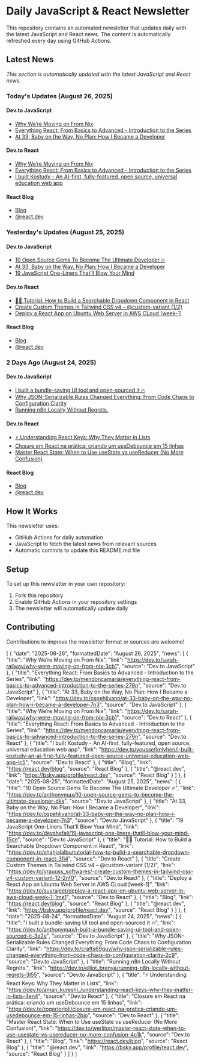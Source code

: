 # Daily JavaScript & React Newsletter

This repository contains an automated newsletter that updates daily with the latest JavaScript and React news. The content is automatically refreshed every day using GitHub Actions.

## Latest News

*This section is automatically updated with the latest JavaScript and React news.*

### Today's Updates (August 26, 2025)

#### Dev.to JavaScript

- [Why We’re Moving on From Nix](https://dev.to/sarah-railway/why-were-moving-on-from-nix-3cb1)
- [Everything React: From Basics to Advanced - Introduction to the Series](https://dev.to/mendoncamaria/everything-react-from-basics-to-advanced-introduction-to-the-series-279n)
- [At 33, Baby on the Way, No Plan: How I Became a Developer](https://dev.to/ospehlivano/at-33-baby-on-the-way-no-plan-how-i-became-a-developer-7n3)

#### Dev.to React

- [Why We’re Moving on From Nix](https://dev.to/sarah-railway/why-were-moving-on-from-nix-3cb1)
- [Everything React: From Basics to Advanced - Introduction to the Series](https://dev.to/mendoncamaria/everything-react-from-basics-to-advanced-introduction-to-the-series-279n)
- [I built Kostudy - An AI-first, fully-featured, open source, universal education web app](https://dev.to/youssefimlyhen/i-built-kostudy-an-ai-first-fully-featured-open-source-universal-education-web-app-lc5)

#### React Blog

- [Blog](https://react.dev/blog)
- [@react.dev](https://bsky.app/profile/react.dev)

### Yesterday's Updates (August 25, 2025)

#### Dev.to JavaScript

- [10 Open Source Gems To Become The Ultimate Developer 🔥](https://dev.to/anthonymax/10-open-source-gems-to-become-the-ultimate-developer-dkk)
- [At 33, Baby on the Way, No Plan: How I Became a Developer](https://dev.to/ospehlivano/at-33-baby-on-the-way-no-plan-how-i-became-a-developer-7n3)
- [19 JavaScript One-Liners That’ll Blow Your Mind](https://dev.to/devshefali/19-javascript-one-liners-thatll-blow-your-mind-15cn)

#### Dev.to React

- [🧑‍🏫 Tutorial: How to Build a Searchable Dropdown Component in React](https://dev.to/shahjalalbu/tutorial-how-to-build-a-searchable-dropdown-component-in-react-3fi4)
- [Create Custom Themes in Tailwind CSS v4 – @custom-variant (1/2)](https://dev.to/vrauuss_softwares/-create-custom-themes-in-tailwind-css-v4-custom-variant-12-2nf0)
- [Deploy a React App on Ubuntu Web Server in AWS CLoud [week-1]](https://dev.to/suvrajeet/deploy-a-react-app-on-ubuntu-web-server-in-aws-cloud-week-1-1me1)

#### React Blog

- [Blog](https://react.dev/blog)
- [@react.dev](https://bsky.app/profile/react.dev)

### 2 Days Ago (August 24, 2025)

#### Dev.to JavaScript

- [I built a bundle-saving UI tool and open-sourced it 🔥](https://dev.to/anthonymax/i-built-a-bundle-saving-ui-tool-and-open-sourced-it-3e2e)
- [Why JSON-Serializable Rules Changed Everything: From Code Chaos to Configuration Clarity](https://dev.to/crafts69guy/why-json-serializable-rules-changed-everything-from-code-chaos-to-configuration-clarity-2c9)
- [Running n8n Locally Without Regrets.](https://dev.to/elliot_brenya/running-n8n-locally-without-regrets-3l55)

#### Dev.to React

- [⚡ Understanding React Keys: Why They Matter in Lists](https://dev.to/aman_kureshi_/understanding-react-keys-why-they-matter-in-lists-4en4)
- [Closure em React na prática: criando um useDebounce em 15 linhas](https://dev.to/rogeriorioli/closure-em-react-na-pratica-criando-um-usedebounce-em-15-linhas-2bjo)
- [Master React State: When to Use useState vs useReducer (No More Confusion)](https://dev.to/werliton/master-react-state-when-to-use-usestate-vs-usereducer-no-more-confusion-4c1k)

#### React Blog

- [Blog](https://react.dev/blog)
- [@react.dev](https://bsky.app/profile/react.dev)

## How It Works

This newsletter uses:
- GitHub Actions for daily automation
- JavaScript to fetch the latest news from relevant sources
- Automatic commits to update this README.md file

## Setup

To set up this newsletter in your own repository:

1. Fork this repository
2. Enable GitHub Actions in your repository settings
3. The newsletter will automatically update daily

## Contributing

Contributions to improve the newsletter format or sources are welcome!

<!-- NEWS_DATA_START -->
[
  {
    "date": "2025-08-26",
    "formattedDate": "August 26, 2025",
    "news": [
      {
        "title": "Why We’re Moving on From Nix",
        "link": "https://dev.to/sarah-railway/why-were-moving-on-from-nix-3cb1",
        "source": "Dev.to JavaScript"
      },
      {
        "title": "Everything React: From Basics to Advanced - Introduction to the Series",
        "link": "https://dev.to/mendoncamaria/everything-react-from-basics-to-advanced-introduction-to-the-series-279n",
        "source": "Dev.to JavaScript"
      },
      {
        "title": "At 33, Baby on the Way, No Plan: How I Became a Developer",
        "link": "https://dev.to/ospehlivano/at-33-baby-on-the-way-no-plan-how-i-became-a-developer-7n3",
        "source": "Dev.to JavaScript"
      },
      {
        "title": "Why We’re Moving on From Nix",
        "link": "https://dev.to/sarah-railway/why-were-moving-on-from-nix-3cb1",
        "source": "Dev.to React"
      },
      {
        "title": "Everything React: From Basics to Advanced - Introduction to the Series",
        "link": "https://dev.to/mendoncamaria/everything-react-from-basics-to-advanced-introduction-to-the-series-279n",
        "source": "Dev.to React"
      },
      {
        "title": "I built Kostudy - An AI-first, fully-featured, open source, universal education web app",
        "link": "https://dev.to/youssefimlyhen/i-built-kostudy-an-ai-first-fully-featured-open-source-universal-education-web-app-lc5",
        "source": "Dev.to React"
      },
      {
        "title": "Blog",
        "link": "https://react.dev/blog",
        "source": "React Blog"
      },
      {
        "title": "@react.dev",
        "link": "https://bsky.app/profile/react.dev",
        "source": "React Blog"
      }
    ]
  },
  {
    "date": "2025-08-25",
    "formattedDate": "August 25, 2025",
    "news": [
      {
        "title": "10 Open Source Gems To Become The Ultimate Developer 🔥",
        "link": "https://dev.to/anthonymax/10-open-source-gems-to-become-the-ultimate-developer-dkk",
        "source": "Dev.to JavaScript"
      },
      {
        "title": "At 33, Baby on the Way, No Plan: How I Became a Developer",
        "link": "https://dev.to/ospehlivano/at-33-baby-on-the-way-no-plan-how-i-became-a-developer-7n3",
        "source": "Dev.to JavaScript"
      },
      {
        "title": "19 JavaScript One-Liners That’ll Blow Your Mind",
        "link": "https://dev.to/devshefali/19-javascript-one-liners-thatll-blow-your-mind-15cn",
        "source": "Dev.to JavaScript"
      },
      {
        "title": "🧑‍🏫 Tutorial: How to Build a Searchable Dropdown Component in React",
        "link": "https://dev.to/shahjalalbu/tutorial-how-to-build-a-searchable-dropdown-component-in-react-3fi4",
        "source": "Dev.to React"
      },
      {
        "title": "Create Custom Themes in Tailwind CSS v4 – @custom-variant (1/2)",
        "link": "https://dev.to/vrauuss_softwares/-create-custom-themes-in-tailwind-css-v4-custom-variant-12-2nf0",
        "source": "Dev.to React"
      },
      {
        "title": "Deploy a React App on Ubuntu Web Server in AWS CLoud [week-1]",
        "link": "https://dev.to/suvrajeet/deploy-a-react-app-on-ubuntu-web-server-in-aws-cloud-week-1-1me1",
        "source": "Dev.to React"
      },
      {
        "title": "Blog",
        "link": "https://react.dev/blog",
        "source": "React Blog"
      },
      {
        "title": "@react.dev",
        "link": "https://bsky.app/profile/react.dev",
        "source": "React Blog"
      }
    ]
  },
  {
    "date": "2025-08-24",
    "formattedDate": "August 24, 2025",
    "news": [
      {
        "title": "I built a bundle-saving UI tool and open-sourced it 🔥",
        "link": "https://dev.to/anthonymax/i-built-a-bundle-saving-ui-tool-and-open-sourced-it-3e2e",
        "source": "Dev.to JavaScript"
      },
      {
        "title": "Why JSON-Serializable Rules Changed Everything: From Code Chaos to Configuration Clarity",
        "link": "https://dev.to/crafts69guy/why-json-serializable-rules-changed-everything-from-code-chaos-to-configuration-clarity-2c9",
        "source": "Dev.to JavaScript"
      },
      {
        "title": "Running n8n Locally Without Regrets.",
        "link": "https://dev.to/elliot_brenya/running-n8n-locally-without-regrets-3l55",
        "source": "Dev.to JavaScript"
      },
      {
        "title": "⚡ Understanding React Keys: Why They Matter in Lists",
        "link": "https://dev.to/aman_kureshi_/understanding-react-keys-why-they-matter-in-lists-4en4",
        "source": "Dev.to React"
      },
      {
        "title": "Closure em React na prática: criando um useDebounce em 15 linhas",
        "link": "https://dev.to/rogeriorioli/closure-em-react-na-pratica-criando-um-usedebounce-em-15-linhas-2bjo",
        "source": "Dev.to React"
      },
      {
        "title": "Master React State: When to Use useState vs useReducer (No More Confusion)",
        "link": "https://dev.to/werliton/master-react-state-when-to-use-usestate-vs-usereducer-no-more-confusion-4c1k",
        "source": "Dev.to React"
      },
      {
        "title": "Blog",
        "link": "https://react.dev/blog",
        "source": "React Blog"
      },
      {
        "title": "@react.dev",
        "link": "https://bsky.app/profile/react.dev",
        "source": "React Blog"
      }
    ]
  }
]
<!-- NEWS_DATA_END -->

